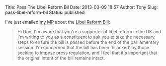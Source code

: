 Title: Pass The Libel Reform Bil
Date: 2013-03-09 18:57
Author: Tony
Slug: pass-libel-reform-bil
Status: published

I've just emailed [my MP](http://skeptical-voter.org/wiki/index.php?title=Don_Foster) about the [Libel Reform Bill](http://www.libelreform.org/dontkillthebill?):  

> Hi Don, I'm aware that you're a supporter of libel reform in the UK and I'm writing to you as a constituent to ask you to take the necessary steps to ensure the bill is passed before the end of the parliamentary session. I'm concerned that the bill has been 'hijacked' by those seeking to impose press regulation, and I feel that it's important that the original intent of the bill remains intact.

